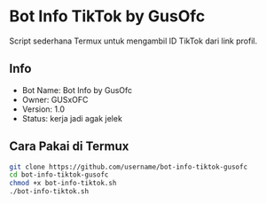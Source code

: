 # Bot Info TikTok by GusOfc

Script sederhana Termux untuk mengambil ID TikTok dari link profil.

## Info
- Bot Name: Bot Info by GusOfc
- Owner: GUSxOFC
- Version: 1.0
- Status: kerja jadi agak jelek

## Cara Pakai di Termux

```bash
git clone https://github.com/username/bot-info-tiktok-gusofc
cd bot-info-tiktok-gusofc
chmod +x bot-info-tiktok.sh
./bot-info-tiktok.sh
